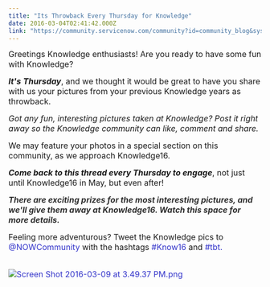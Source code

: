 ```yaml
---
title: "Its Throwback Every Thursday for Knowledge"
date: 2016-03-04T02:41:42.000Z
link: "https://community.servicenow.com/community?id=community_blog&sys_id=78fda22ddbd0dbc01dcaf3231f961968"
---
```

<p><span style="font-size: 12pt;">Greetings Knowledge enthusiasts! </span><span style="font-size: 12pt;">Are you ready to have some fun with Knowledge?</span></p><p></p><p><span style="font-size: 12pt;"><em><strong>It's</strong></em> <em><strong>Thursday</strong></em>, and we thought it would be great to have you share with us your pictures from your previous Knowledge years as throwback.</span></p><p></p><p><span style="font-size: 12pt;"><em>Got any fun, interesting pictures taken at Knowledge? Post it right away so the Knowledge community can like, comment and share.</em></span></p><p><span style="font-size: 12pt;">We may feature your photos in a special section on this community, as we approach Knowledge16.</span></p><p></p><p><span style="font-size: 12pt;"><em><strong>Come back to this thread every Thursday to engage</strong></em>, not just until Knowledge16 in May, but even after!</span></p><p></p><p><span style="font-size: 12pt;"><em style="color: #303030; font-size: 16px;"><strong>There are exciting prizes for the most interesting pictures, and we'll give them away at Knowledge16. Watch this space for more details.</strong></em><br/></span></p><p></p><p><span style="font-size: 12pt;">Feeling more adventurous? Tweet the Knowledge pics to <span style="color: #3334ca;">@NOWCommunity</span> with the hashtags <span style="color: #3334ca;">#Know16</span> and <span style="color: #3334ca;">#tbt.</span></span></p><p></p><p><span style="color: #3334ca; font-size: 12pt;">                                             <img   alt="Screen Shot 2016-03-09 at 3.49.37 PM.png" class="image-1 jive-image" src="f3ba9982db1cd344e9737a9e0f961984.iix" style="height: auto;"/></span></p>